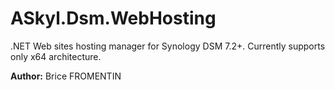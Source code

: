 # ASkyl.Dsm.WebHosting

.NET Web sites hosting manager for Synology DSM 7.2+. Currently supports only x64 architecture.

**Author:** Brice FROMENTIN  

